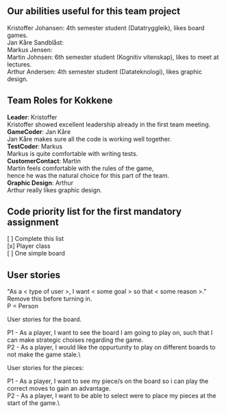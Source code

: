 ## Our abilities useful for this team project
Kristoffer Johansen: 4th semester student (Datatryggleik), likes board games.\
Jan Kåre Sandblåst:\
Markus Jensen:\
Martin Johnsen: 6th semester student (Kognitiv vitenskap), likes to meet at lectures.\
Arthur Andersen: 4th semester student (Datateknologi), likes graphic design.

## Team Roles for **Kokkene** 
**Leader**: Kristoffer\
Kristoffer showed excellent leadership already in the first team meeting.\
**GameCoder**: Jan Kåre\
Jan Kåre makes sure all the code is working well together.\
**TestCoder**: Markus\
Markus is quite comfortable with writing tests.\
**CustomerContact**: Martin\
Martin feels comfortable with the rules of the game,\
hence he was the natural choice for this part of the team.\
**Graphic Design**: Arthur\
Arthur really likes graphic design.

## Code priority list for the first mandatory assignment
[ ] Complete this list\
[x] Player class\
[ ] One simple board

## User stories
"As a < type of user >, I want < some goal > so that < some reason >." Remove this before turning in.\
P = Person

User stories for the board.

P1 - As a player, I want to see the board I am going to play on, such that I can make strategic choises regarding the game.\
P2 - As a player, I would like the oppurtunity to play on different boards to not make the game stale.\

User stories for the pieces:

P1 - As a player, I want to see my piece/s on the board so i can play the correct moves to gain an advantage.\
P2 - As a player, I want to be able to select were to place my pieces at the start of the game.\

